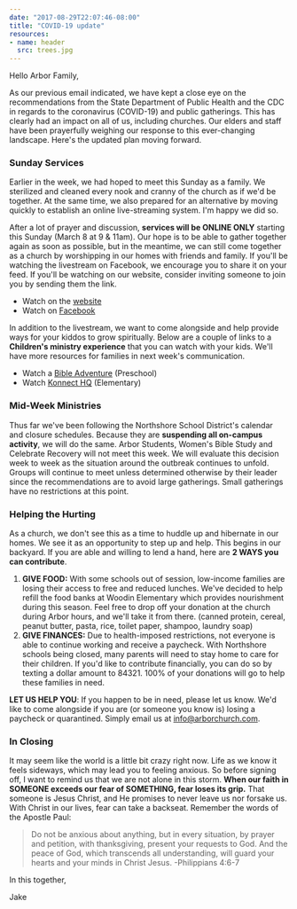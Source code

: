```yaml
---
date: "2017-08-29T22:07:46-08:00"
title: "COVID-19 update"
resources:
- name: header
  src: trees.jpg
---
```


Hello Arbor Family,

As our previous email indicated, we have kept a close eye on the recommendations from the State Department of Public Health and the CDC in regards to the coronavirus (COVID-19) and public gatherings. This has clearly had an impact on all of us, including churches. Our elders and staff have been prayerfully weighing our response to this ever-changing landscape. Here's the updated plan moving forward.

### Sunday Services

Earlier in the week, we had hoped to meet this Sunday as a family. We sterilized and cleaned every nook and cranny of the church as if we'd be together. At the same time, we also prepared for an alternative by moving quickly to establish an online live-streaming system. I'm happy we did so.

After a lot of prayer and discussion, **services will be ONLINE ONLY** starting this Sunday (March 8 at 9 & 11am). Our hope is to be able to gather together again as soon as possible, but in the meantime, we can still come together as a church by worshipping in our homes with friends and family. If you'll be watching the livestream on Facebook, we encourage you to share it on your feed. If you'll be watching on our website, consider inviting someone to join you by sending them the link.

- Watch on the [website](https://www.arborchurch.com/)
- Watch on [Facebook](https://www.facebook.com/arborchurchnw)

In addition to the livestream, we want to come alongside and help provide ways for your kiddos to grow spiritually.  Below are a couple of links to a **Children's ministry experience** that you can watch with your kids. We'll have more resources for families in next week's communication.

- Watch a [Bible Adventure](https://open.life.church/items/161804-message-wmv) (Preschool)
- Watch [Konnect HQ](https://youtu.be/xeTReB6Cy4k) (Elementary)


### Mid-Week Ministries

Thus far we've been following the Northshore School District's calendar and closure schedules. Because they are **suspending all on-campus activity**, we will do the same. Arbor Students, Women's Bible Study and Celebrate Recovery will not meet this week. We will evaluate this decision week to week as the situation around the outbreak continues to unfold. Groups will continue to meet unless determined otherwise by their leader since the recommendations are to avoid large gatherings. Small gatherings have no restrictions at this point.  


### Helping the Hurting

As a church, we don't see this as a time to huddle up and hibernate in our homes. We see it as an opportunity to step up and help. This begins in our backyard. If you are able and willing to lend a hand, here are **2 WAYS you can contribute**.

1. **GIVE FOOD:** With some schools out of session, low-income families are losing their access to free and reduced lunches. We've decided to help refill the food banks at Woodin Elementary which provides nourishment during this season. Feel free to drop off your donation at the church during Arbor hours, and we'll take it from there. (canned protein, cereal, peanut butter, pasta, rice, toilet paper, shampoo, laundry soap)
2. **GIVE FINANCES:** Due to health-imposed restrictions, not everyone is able to continue working and receive a paycheck. With Northshore schools being closed, many parents will need to stay home to care for their children. If you'd like to contribute financially, you can do so by texting a dollar amount to 84321. 100% of your donations will go to help these families in need.

**LET US HELP YOU**: If you happen to be in need, please let us know. We'd like to come alongside if you are (or someone you know is) losing a paycheck or quarantined. Simply email us at <info@arborchurch.com>.

### In Closing

It may seem like the world is a little bit crazy right now. Life as we know it feels sideways, which may lead you to feeling anxious. So before signing off, I want to remind us that we are not alone in this storm. **When our faith in SOMEONE exceeds our fear of SOMETHING, fear loses its grip.** That someone is Jesus Christ, and He promises to never leave us nor forsake us. With Christ in our lives, fear can take a backseat. Remember the words of the Apostle Paul:

> Do not be anxious about anything, but in every situation, by prayer and petition, with thanksgiving, present your
requests to God. And the peace of God, which transcends all understanding, will guard your hearts and your minds in
Christ Jesus. -Philippians 4:6-7

In this together,

Jake

